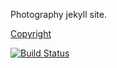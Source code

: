 Photography jekyll site.

[Copyright](https://sinistrocular.com/copyright/)

[![Build Status](https://travis-ci.org/cozywigwam/sinistrocular.svg?branch=master)](https://travis-ci.org/cozywigwam/sinistrocular)
